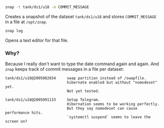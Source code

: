 ```bash
znap -t tank/ds1/u18 -m COMMIT_MESSAGE
```

Creates a snapshot of the dataset `tank/ds1/u18` and stores `COMMIT_MESSAGE` in a file at `/opt/znap`.



```bash
znap log
```

Opens a text editor for that file.

### Why?
Because I really don't want to type the date command again and again.
And `znap` keeps track of commit messages in a file per dataset:

```
tank/ds1/u18@2005082034     swap partition instead of /swapfile.
							hibernate enabled but without "nomodeset" yet.
							Not yet tested.

tank/ds1/u18@2005091133 	Setup Telegram.
							Hibernation seems to be working perfectly.
							But they say nomodeset can cause performance hits.
							`systemctl suspend` seems to leave the screen on?

```
